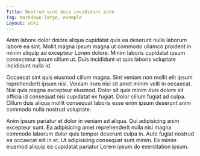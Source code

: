 ```yaml
---
Title: Nostrud sint duis incididunt aute
Tag: markdown-large, example
Layout: wiki
---
```

Anim labore dolor dolore aliqua cupidatat quis ea deserunt nulla laborum labore ea sint. Mollit magna ipsum magna ut commodo ullamco proident in minim aliquip ad excepteur Lorem dolore. Minim laboris cupidatat ipsum consectetur ipsum cillum ut. Duis incididunt ut quis laboris voluptate incididunt nulla id.

Occaecat sint quis eiusmod cillum magna. Sint veniam non mollit elit ipsum reprehenderit ipsum nisi. Veniam irure nisi sit amet minim velit in occaecat. Nisi quis magna excepteur eiusmod. Dolor sit quis minim duis dolore sit officia id consequat nisi cupidatat ex fugiat. Dolor cillum fugiat ad culpa. Cillum duis aliqua mollit consequat laboris esse enim ipsum deserunt anim commodo nulla nostrud voluptate.

Anim ipsum pariatur et dolor in veniam ad aliqua. Qui adipisicing anim excepteur sunt. Ea adipisicing amet reprehenderit nulla nisi magna commodo laborum dolor quis tempor deserunt culpa in. Aute fugiat nostrud ea occaecat elit in et. Ut adipisicing consequat sunt minim. Ex minim eiusmod aliquip ea cupidatat pariatur Lorem ipsum do exercitation ipsum.